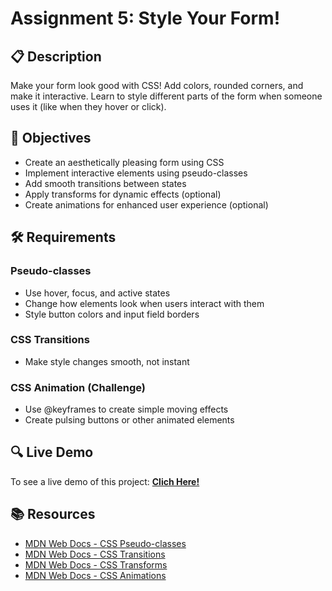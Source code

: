 # Assignment 5: Style Your Form!

## 📋 Description

Make your form look good with CSS! Add colors, rounded corners, and make it interactive. Learn to style different parts of the form when someone uses it (like when they hover or click).

## 🎯 Objectives

- Create an aesthetically pleasing form using CSS
- Implement interactive elements using pseudo-classes
- Add smooth transitions between states
- Apply transforms for dynamic effects (optional)
- Create animations for enhanced user experience (optional)

## 🛠️ Requirements

### Pseudo-classes
- Use hover, focus, and active states
- Change how elements look when users interact with them
- Style button colors and input field borders

### CSS Transitions
- Make style changes smooth, not instant
<!-- - Control how styles change over time -->

<!-- ### Transforms (2D)
- Implement move, rotate, or scale effects
- Make buttons slightly bigger or move when hovered

### Transforms (3D - Challenge)
- Create depth effects using perspective
- Use rotateX to make elements tilt -->

### CSS Animation (Challenge)
- Use @keyframes to create simple moving effects
- Create pulsing buttons or other animated elements

## 🔍 Live Demo

To see a live demo of this project: [**Clich Here!**](https://ved7482.github.io/web-projects/assignments/5-styling-contact-us-form)

## 📚 Resources

- [MDN Web Docs - CSS Pseudo-classes](https://developer.mozilla.org/en-US/docs/Web/CSS/Pseudo-classes)
- [MDN Web Docs - CSS Transitions](https://developer.mozilla.org/en-US/docs/Web/CSS/CSS_Transitions)
- [MDN Web Docs - CSS Transforms](https://developer.mozilla.org/en-US/docs/Web/CSS/CSS_Transforms)
- [MDN Web Docs - CSS Animations](https://developer.mozilla.org/en-US/docs/Web/CSS/CSS_Animations)